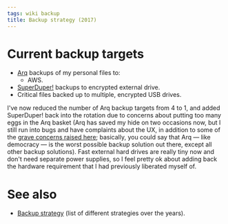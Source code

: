 ```yaml
---
tags: wiki backup
title: Backup strategy (2017)
---
```


# Current backup targets

-   [Arq](/wiki/Arq) backups of my personal files to:
    -   AWS.
-   [SuperDuper!](/wiki/SuperDuper%21) backups to encrypted external drive.
-   Critical files backed up to multiple, encrypted USB drives.

I've now reduced the number of Arq backup targets from 4 to 1, and added SuperDuper! back into the rotation due to concerns about putting too many eggs in the Arq basket (Arq has saved my hide on two occasions now, but I still run into bugs and have complaints about the UX, in addition to some of the [grave concerns raised here](https://web.archive.org/web/20180307021639/http://tomsmusings.twsheppard.com/2017/03/10/backup-software-that-doesnt-back-up-by-design/); basically, you could say that Arq — like democracy — is the worst possible backup solution out there, except all other backup solutions). Fast external hard drives are really tiny now and don't need separate power supplies, so I feel pretty ok about adding back the hardware requirement that I had previously liberated myself of.

# See also

-   [Backup strategy](/wiki/Backup_strategy) (list of different strategies over the years).

